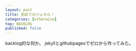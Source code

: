 ```yaml
---
layout: post
title: 初めてのジェキル！
categories: [otherwise]
top: BACKLOG
published: false
---
```

backlog的な何か。
jekyllとgithubpagesでゼロから作ってみた。
